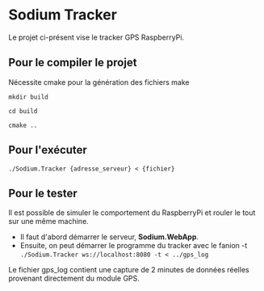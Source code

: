 # Sodium Tracker
Le projet ci-présent vise le tracker GPS RaspberryPi.

## Pour le compiler le projet
Nécessite cmake pour la génération des fichiers make

`mkdir build`

`cd build`

`cmake ..`

## Pour l'exécuter
`./Sodium.Tracker {adresse_serveur} < {fichier}`


## Pour le tester
Il est possible de simuler le comportement du RaspberryPi et rouler le tout sur une même machine.
- Il faut d'abord démarrer le serveur, **Sodium.WebApp**.
- Ensuite, on peut démarrer le programme du tracker avec le fanion -t
`./Sodium.Tracker ws://localhost:8080 -t < ../gps_log`

Le fichier gps_log contient une capture de 2 minutes de données réelles provenant directement du module GPS.
